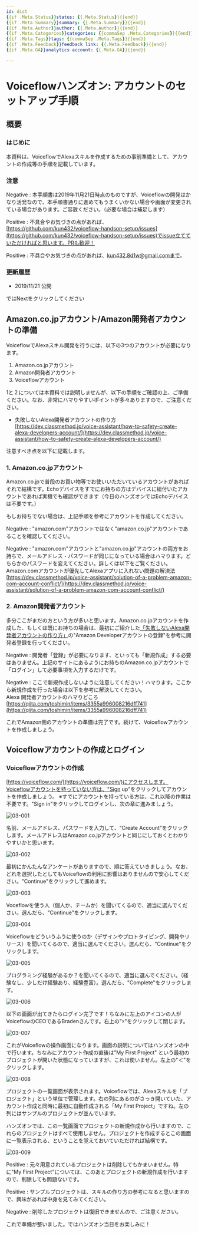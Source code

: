 ```yaml
---
id: dist
{{if .Meta.Status}}status: {{.Meta.Status}}{{end}}
{{if .Meta.Summary}}summary: {{.Meta.Summary}}{{end}}
{{if .Meta.Author}}author: {{.Meta.Author}}{{end}}
{{if .Meta.Categories}}categories: {{commaSep .Meta.Categories}}{{end}}
{{if .Meta.Tags}}tags: {{commaSep .Meta.Tags}}{{end}}
{{if .Meta.Feedback}}feedback link: {{.Meta.Feedback}}{{end}}
{{if .Meta.GA}}analytics account: {{.Meta.GA}}{{end}}

---
```

# Voiceflowハンズオン: アカウントのセットアップ手順

## 概要

### はじめに

本資料は、VoiceflowでAlexaスキルを作成するための事前準備として、アカウントの作成等の手順を記載しています。

### 注意

Negative
: 本手順書は2019年11月21日時点のものですが、Voiceflowの開発はかなり活発なので、本手順書通りに進めてもうまくいかない場合や画面が変更されている場合があります。ご容赦ください。（必要な場合は補足します）

Positive
: 不具合やお気づきの点があれば、[https://github.com/kun432/voiceflow-handson-setup/issues](https://github.com/kun432/voiceflow-handson-setup/issues)でissue立てていただければと思います。PRも歓迎！

Positive
: 不具合やお気づきの点があれば、kun432.8d1w@gmail.comまで。

### 更新履歴

- 2019/11/21    公開

ではNextをクリックしてください

## Amazon.co.jpアカウント/Amazon開発者アカウントの準備

VoiceflowでAlexaスキル開発を行うには、以下の3つのアカウントが必要になります。

1. Amazon.co.jpアカウント
2. Amazon開発者アカウント
3. Voiceflowアカウント

1と２については本資料では説明しませんが、以下の手順をご確認の上、ご準備ください。なお、非常にハマりやすいポイントが多々ありますので、ご注意ください。

- 失敗しないAlexa開発者アカウントの作り方
[https://dev.classmethod.jp/voice-assistant/how-to-safety-create-alexa-developers-account/](https://dev.classmethod.jp/voice-assistant/how-to-safety-create-alexa-developers-account/)

注意すべき点を以下に記載します。

### 1. Amazon.co.jpアカウント

Amazon.co.jpで普段のお買い物等でお使いいただいているアカウントがあればそれで結構です。Echoデバイスをすでにお持ちの方はデバイスに紐付いたアカウントであれば実機でも確認ができます（今日のハンズオンではEchoデバイスは不要です。）

もしお持ちでない場合は、上記手順を参考にアカウントを作成してください。

Negative
: "amazon.com"アカウントではなく"amazon.co.jp"アカウントであることを確認してください。

Negative
: "amazon.com"アカウントと"amazon.co.jp"アカウントの両方をお持ちで、メールアドレス・パスワードが同じになっている場合はハマります。どちらかのパスワードを変えてください。詳しくは以下をご覧ください。<br/>
Amazon.comアカウントが優先してAlexaアプリに入れない問題の解決法
[https://dev.classmethod.jp/voice-assistant/solution-of-a-problem-amazon-com-account-conflict/](https://dev.classmethod.jp/voice-assistant/solution-of-a-problem-amazon-com-account-conflict/)

### 2. Amazon開発者アカウント

多分ここがまだの方という方が多いと思います。Amazon.co.jpアカウントを作成した、もしくは既にお持ちの場合は、最初にご紹介した[「失敗しないAlexa開発者アカウントの作り方」](https://dev.classmethod.jp/voice-assistant/how-to-safety-create-alexa-developers-account/)の"Amazon Developerアカウントの登録"を参考に開発者登録を行ってください。

Negative
: 開発者「登録」が必要になります、といっても「新規作成」する必要はありません。上記のサイトにあるようにお持ちのAmazon.co.jpアカウントで「ログイン」して必要事項を入力するだけです。

Negative
: ここで新規作成しないように注意してください！ハマります。ここから新規作成を行った場合は以下を参考に解決してください。<br/>
Alexa 開発者アカウントのハマりどころ
[https://qiita.com/toshimin/items/3355a996008216dff741](https://qiita.com/toshimin/items/3355a996008216dff741)

これでAmazon側のアカウントの準備は完了です。続けて、Voiceflowアカウントを作成しましょう。

## Voiceflowアカウントの作成とログイン

### Voiceflowアカウントの作成

[https://voiceflow.com/](https://voiceflow.com/)にアクセスします。Voiceflowアカウントを持っていない方は、"Sign up"をクリックしてアカウントを作成しましょう。
※すでにアカウントを持っている方は、これ以降の作業は不要です。"Sign in"をクリックしてログインし、次の章に進みましょう。

![03-001](images/setup03-001.png)

名前、メールアドレス、パスワードを入力して、"Create Account"をクリックします。メールアドレスはAmazon.co.jpアカウントと同じにしておくとわかりやすいかと思います。

![03-002](images/setup03-002.png)

最初にかんたんなアンケートがありますので、順に答えていきましょう。なお、どれを選択したとしてもVoiceflowの利用に影響はありませんので安心してください。"Continue"をクリックして進めます。

![03-003](images/setup03-003.png)

Voceflowを使う人（個人か、チームか）を聞いてくるので、適当に選んでください。選んだら、"Continue"をクリックします。

![03-004](images/setup03-004.png)

Voiceflowをどういうふうに使うのか（デザインやプロトタイピング、開発やリリース）を聞いてくるので、適当に選んでください。選んだら、"Continue"をクリックします。

![03-005](images/setup03-005.png)

プログラミング経験があるか？を聞いてくるので、適当に選んでください。（経験なし、少しだけ経験あり、経験豊富）。選んだら、"Complete"をクリックします。

![03-006](images/setup03-006.png)

以下の画面が出てきたらログイン完了です！ちなみに左上のアイコンの人がVoiceflowのCEOであるBradenさんです。右上の"☓"をクリックして閉じます。

![03-007](images/setup03-007.png)

これがVoiceflowの操作画面になります。画面の説明についてはハンズオンの中で行います。ちなみにアカウント作成の直後は”My First Project" という最初のプロジェクトが開いた状態になっていますが、これは使いません。左上の"＜"をクリックします。

![03-008](images/setup03-008.png)

プロジェクトの一覧画面が表示されます。Voiceflowでは、Alexaスキルを「プロジェクト」という単位で管理します。右の列にあるのがさっき開いていた、アカウント作成と同時に最初に自動作成される「My First Project」ですね。左の列にはサンプルのプロジェクトが並んでいます。

ハンズオンでは、この一覧画面でプロジェクトの新規作成から行いますので、これらのプロジェクトはすべて使用しません。プロジェクトを作成するとこの画面に一覧表示される、ということを覚えておいていただければ結構です。

![03-009](images/setup03-009.png)

Positive
: 元々用意されているプロジェクトは削除してもかまいません。特に"My First Project"については、このあとプロジェクトの新規作成を行いますので、削除しても問題ないです。

Positive
: サンプルプロジェクトは、スキルの作り方の参考になると思いますので、興味があれば中身を見てみてください。

Negative
: 削除したプロジェクトは復旧できませんので、ご注意ください。

これで準備が整いました。ではハンズオン当日をお楽しみに！